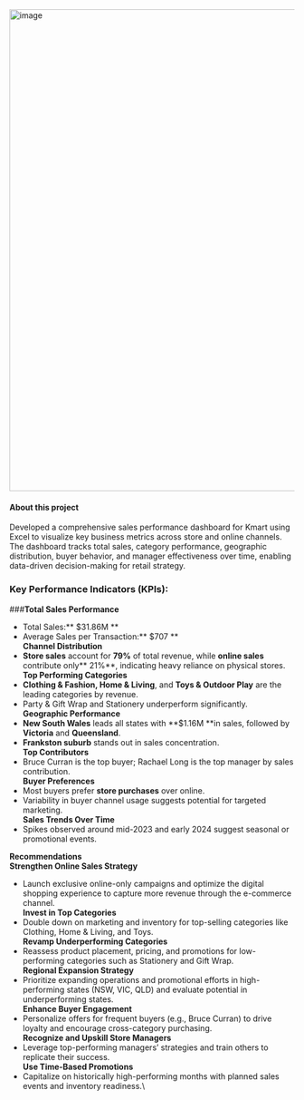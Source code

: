 <img width="1864" height="850" alt="image" src="https://github.com/user-attachments/assets/9ec2eae1-71e9-49f3-8789-db116f773e6b" />



#### About this project
Developed a comprehensive sales performance dashboard for Kmart using Excel to visualize key business metrics across store and online channels. The dashboard tracks total sales, category performance, geographic distribution, buyer behavior, and manager effectiveness 
over time, enabling data-driven decision-making for retail strategy.

### **Key Performance Indicators (KPIs):**
###**Total Sales Performance**  
  * Total Sales:** $31.86M **    
  * Average Sales per Transaction:** $707 **      
**Channel Distribution**  
  * **Store sales** account for **79%** of total revenue, while **online sales** contribute only** 21%**, indicating heavy reliance on physical stores.  
**Top Performing Categories**
   * **Clothing & Fashion, Home & Living**, and **Toys & Outdoor Play** are the leading categories by revenue.  
   * Party & Gift Wrap and Stationery underperform significantly.  
**Geographic Performance**  
   * **New South Wales** leads all states with **$1.16M **in sales, followed by **Victoria** and **Queensland**.  
   * **Frankston suburb** stands out in sales concentration.  
  **Top Contributors**  
   * Bruce Curran is the top buyer; Rachael Long is the top manager by sales contribution.  
  **Buyer Preferences**  
   * Most buyers prefer **store purchases** over online.
   * Variability in buyer channel usage suggests potential for targeted marketing.  
  **Sales Trends Over Time**  
   * Spikes observed around mid-2023 and early 2024 suggest seasonal or promotional events.  

**Recommendations**  
**Strengthen Online Sales Strategy**  
 * Launch exclusive online-only campaigns and optimize the digital shopping experience to capture more revenue through the e-commerce channel.\
**Invest in Top Categories**  
 * Double down on marketing and inventory for top-selling categories like Clothing, Home & Living, and Toys.\
**Revamp Underperforming Categories**  
 * Reassess product placement, pricing, and promotions for low-performing categories such as Stationery and Gift Wrap.\
**Regional Expansion Strategy**  
 * Prioritize expanding operations and promotional efforts in high-performing states (NSW, VIC, QLD) and evaluate potential in underperforming states.\
**Enhance Buyer Engagement**  
 * Personalize offers for frequent buyers (e.g., Bruce Curran) to drive loyalty and encourage cross-category purchasing.\
**Recognize and Upskill Store Managers**  
 * Leverage top-performing managers’ strategies and train others to replicate their success.\
**Use Time-Based Promotions**  
 * Capitalize on historically high-performing months with planned sales events and inventory readiness.\
